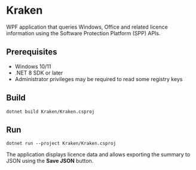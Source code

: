 # Kraken

WPF application that queries Windows, Office and related licence information using the Software Protection Platform (SPP) APIs.

## Prerequisites

- Windows 10/11
- .NET 8 SDK or later
- Administrator privileges may be required to read some registry keys

## Build

```
dotnet build Kraken/Kraken.csproj
```

## Run

```
dotnet run --project Kraken/Kraken.csproj
```

The application displays licence data and allows exporting the summary to JSON using the **Save JSON** button.
